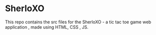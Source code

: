 # SherloXO
This repo contains the src files for the SherloXO - a tic tac toe game web application , made using HTML, CSS , JS.
